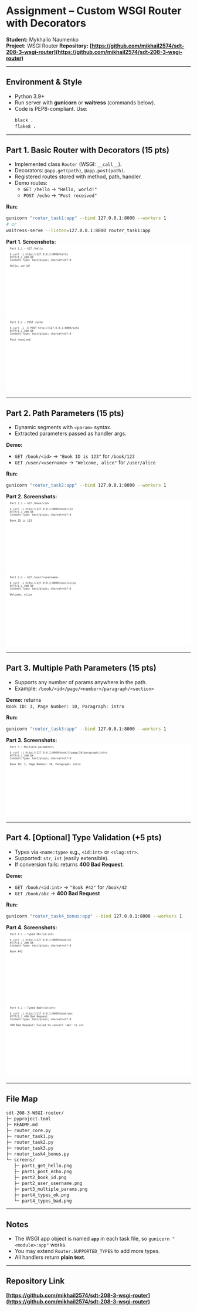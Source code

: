 # Assignment – Custom WSGI Router with Decorators

**Student:** Mykhailo Naumenko  
**Project:** WSGI Router
**Repository:** **[https://github.com/mikhail2574/sdt-208-3-wsgi-router](https://github.com/mikhail2574/sdt-208-3-wsgi-router)**

---

## Environment & Style

- Python 3.9+
- Run server with **gunicorn** or **waitress** (commands below).
- Code is PEP8-compliant. Use:
  ```bash
  black .
  flake8 .
  ```

---

## Part 1. Basic Router with Decorators (15 pts)

- Implemented class `Router` (WSGI: `__call__`).
- Decorators: `@app.get(path)`, `@app.post(path)`.
- Registered routes stored with method, path, handler.
- Demo routes:
  - `GET /hello` → `"Hello, world!"`
  - `POST /echo` → `"Post received"`

**Run:**

```bash
gunicorn "router_task1:app" --bind 127.0.0.1:8000 --workers 1
# or
waitress-serve --listen=127.0.0.1:8000 router_task1:app
```

**Part 1. Screenshots:**  
![Part 1.1 – GET /hello](screens/part1_get_hello.png)  
![Part 1.2 – POST /echo](screens/part1_post_echo.png)

---

## Part 2. Path Parameters (15 pts)

- Dynamic segments with `<param>` syntax.
- Extracted parameters passed as handler args.

**Demo:**

- `GET /book/<id>` → `"Book ID is 123"` for `/book/123`
- `GET /user/<username>` → `"Welcome, alice"` for `/user/alice`

**Run:**

```bash
gunicorn "router_task2:app" --bind 127.0.0.1:8000 --workers 1
```

**Part 2. Screenshots:**  
![Part 2.1 – /book/<id>](screens/part2_book_id.png)  
![Part 2.2 – /user/<username>](screens/part2_user_username.png)

---

## Part 3. Multiple Path Parameters (15 pts)

- Supports any number of params anywhere in the path.
- Example: `/book/<id>/page/<number>/paragraph/<section>`

**Demo:** returns  
`Book ID: 3, Page Number: 10, Paragraph: intro`

**Run:**

```bash
gunicorn "router_task3:app" --bind 127.0.0.1:8000 --workers 1
```

**Part 3. Screenshots:**  
![Part 3 – Multiple parameters](screens/part3_multiple_params.png)

---

## Part 4. [Optional] Type Validation (+5 pts)

- Types via `<name:type>` e.g., `<id:int>` or `<slug:str>`.
- Supported: `str`, `int` (easily extensible).
- If conversion fails: returns **400 Bad Request**.

**Demo:**

- `GET /book/<id:int>` → `"Book #42"` for `/book/42`
- `GET /book/abc` → **400 Bad Request**

**Run:**

```bash
gunicorn "router_task4_bonus:app" --bind 127.0.0.1:8000 --workers 1
```

**Part 4. Screenshots:**  
![Part 4.1 – OK](screens/part4_types_ok.png)  
![Part 4.2 – BAD](screens/part4_types_bad.png)

---

## File Map

```
sdt-208-3-WSGI-router/
├─ pyproject.toml
├─ README.md
├─ router_core.py
├─ router_task1.py
├─ router_task2.py
├─ router_task3.py
├─ router_task4_bonus.py
└─ screens/
   ├─ part1_get_hello.png
   ├─ part1_post_echo.png
   ├─ part2_book_id.png
   ├─ part2_user_username.png
   ├─ part3_multiple_params.png
   ├─ part4_types_ok.png
   └─ part4_types_bad.png
```

---

## Notes

- The WSGI app object is named **`app`** in each task file, so `gunicorn "<module>:app"` works.
- You may extend `Router.SUPPORTED_TYPES` to add more types.
- All handlers return **plain text**.

---

## Repository Link

**[https://github.com/mikhail2574/sdt-208-3-wsgi-router](https://github.com/mikhail2574/sdt-208-3-wsgi-router)**
